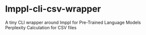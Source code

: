 # lmppl-cli-csv-wrapper
A tiny CLI wrapper around lmppl for Pre-Trained Language Models Perplexity Calculation for CSV files
